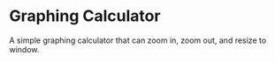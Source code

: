 # Graphing Calculator

A simple graphing calculator that can zoom in, zoom out, and resize to window.
